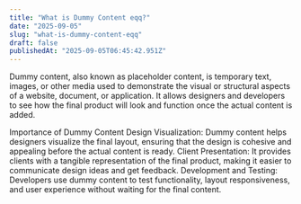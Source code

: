 ```yaml
---
title: "What is Dummy Content eqq?"
date: "2025-09-05"
slug: "what-is-dummy-content-eqq"
draft: false
publishedAt: "2025-09-05T06:45:42.951Z"
---
```


Dummy content, also known as placeholder content, is temporary text, images, or other media used to demonstrate the visual or structural aspects of a website, document, or application. It allows designers and developers to see how the final product will look and function once the actual content is added.

Importance of Dummy Content
Design Visualization: Dummy content helps designers visualize the final layout, ensuring that the design is cohesive and appealing before the actual content is ready.
Client Presentation: It provides clients with a tangible representation of the final product, making it easier to communicate design ideas and get feedback.
Development and Testing: Developers use dummy content to test functionality, layout responsiveness, and user experience without waiting for the final content.